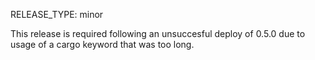 RELEASE_TYPE: minor

This release is required following an unsuccesful deploy of 0.5.0 due to usage of a cargo keyword that was too long.